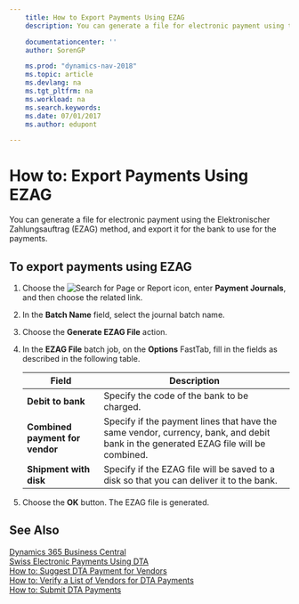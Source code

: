```yaml
---
    title: How to Export Payments Using EZAG
    description: You can generate a file for electronic payment using the Elektronischer Zahlungsauftrag (EZAG) method, and export it for the bank to use for the payments.

    documentationcenter: ''
    author: SorenGP

    ms.prod: "dynamics-nav-2018"
    ms.topic: article
    ms.devlang: na
    ms.tgt_pltfrm: na
    ms.workload: na
    ms.search.keywords:
    ms.date: 07/01/2017
    ms.author: edupont

---
```

# How to: Export Payments Using EZAG
You can generate a file for electronic payment using the Elektronischer Zahlungsauftrag (EZAG) method, and export it for the bank to use for the payments.  

## To export payments using EZAG  

1.  Choose the ![Search for Page or Report](../../media/ui-search/search_small.png "Search for Page or Report icon") icon, enter **Payment Journals**, and then choose the related link.  
2.  In the **Batch Name** field, select the journal batch name.  
3.  Choose the **Generate EZAG File** action.  
4.  In the **EZAG File** batch job, on the **Options** FastTab, fill in the fields as described in the following table.  

    |Field|Description|  
    |---------------------------------|---------------------------------------|  
    |**Debit to bank**|Specify the code of the bank to be charged.|  
    |**Combined payment for vendor**|Specify if the payment lines that have the same vendor, currency, bank, and debit bank in the generated EZAG file will be combined.|  
    |**Shipment with disk**|Specify if the EZAG file will be saved to a disk so that you can deliver it to the bank.|  

5.  Choose the **OK** button. The EZAG file is generated.  

## See Also
[Dynamics 365 Business Central](/dynamics365/business-central/)  
[Swiss Electronic Payments Using DTA](swiss-electronic-payments-using-dta.md)   
 [How to: Suggest DTA Payment for Vendors](how-to-suggest-dta-payment-for-vendors.md)   
 [How to: Verify a List of Vendors for DTA Payments](how-to-verify-a-list-of-vendors-for-dta-payments.md)   
 [How to: Submit DTA Payments](how-to-submit-dta-payments.md) 
